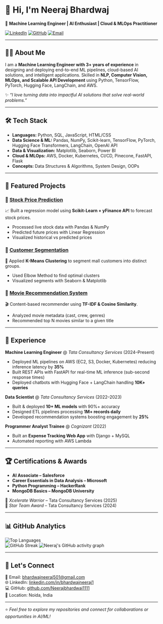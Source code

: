 # 👋 Hi, I'm Neeraj Bhardwaj  

🚀 **Machine Learning Engineer | AI Enthusiast | Cloud & MLOps Practitioner**  

[![LinkedIn](https://img.shields.io/badge/LinkedIn-blue?logo=linkedin&logoColor=white)](https://linkedin.com/in/bhardwajneeraj1)
[![GitHub](https://img.shields.io/badge/GitHub-000?logo=github&logoColor=white)](https://github.com/Neerajbhardwaj1111)
[![Email](https://img.shields.io/badge/Email-red?logo=gmail&logoColor=white)](mailto:bhardwajneeraj501@gmail.com)

---

## 🧑‍💻 About Me
I am a **Machine Learning Engineer with 3+ years of experience** in designing and deploying end-to-end ML pipelines, cloud-based AI solutions, and intelligent applications. Skilled in **NLP, Computer Vision, MLOps, and Scalable API Development** using Python, TensorFlow, PyTorch, Hugging Face, LangChain, and AWS.  

✨ *“I love turning data into impactful AI solutions that solve real-world problems.”*

---

## 🛠️ Tech Stack
- **Languages:** Python, SQL, JavaScript, HTML/CSS  
- **Data Science & ML:** Pandas, NumPy, Scikit-learn, TensorFlow, PyTorch, Hugging Face Transformers, LangChain, OpenAI API  
- **Data & Visualization:** Matplotlib, Seaborn, Power BI  
- **Cloud & MLOps:** AWS, Docker, Kubernetes, CI/CD, Pinecone, FastAPI, Flask  
- **Concepts:** Data Structures & Algorithms, System Design, OOPs  

---

## 📌 Featured Projects  

### 🔹 [Stock Price Prediction](https://github.com/Neerajbhardwaj1111/Python-ML-Projects/tree/main/Project_12_Stock_Price_Prediction)
📈 Built a regression model using **Scikit-Learn + yFinance API** to forecast stock prices.  
- Processed live stock data with Pandas & NumPy  
- Predicted future prices with Linear Regression  
- Visualized historical vs predicted prices  

### 🔹 [Customer Segmentation](https://github.com/Neerajbhardwaj1111/Python-ML-Projects/tree/main/Project_18_Customer_Segmentation)
👥 Applied **K-Means Clustering** to segment mall customers into distinct groups.  
- Used Elbow Method to find optimal clusters  
- Visualized segments with Seaborn & Matplotlib  

### 🔹 [Movie Recommendation System](https://github.com/Neerajbhardwaj1111/Python-ML-Projects/tree/main/Project_19_Movie_Recommendation_System)
🎬 Content-based recommender using **TF-IDF & Cosine Similarity**.  
- Analyzed movie metadata (cast, crew, genres)  
- Recommended top N movies similar to a given title  

---

## 💼 Experience
**Machine Learning Engineer** @ *Tata Consultancy Services* (2024–Present)  
- Deployed ML pipelines on AWS (EC2, S3, Docker, Kubernetes) reducing inference latency by **35%**  
- Built REST APIs with FastAPI for real-time ML inference (sub-second response times)  
- Deployed chatbots with Hugging Face + LangChain handling **10K+ queries**  

**Data Scientist** @ *Tata Consultancy Services* (2022–2023)  
- Built & deployed **10+ ML models** with 90%+ accuracy  
- Designed ETL pipelines processing **1M+ records daily**  
- Developed recommendation systems boosting engagement by **25%**  

**Programmer Analyst Trainee** @ *Cognizant* (2022)  
- Built an **Expense Tracking Web App** with Django + MySQL  
- Automated reporting with AWS Lambda  

---

## 🏆 Certifications & Awards
- **AI Associate – Salesforce**  
- **Career Essentials in Data Analysis – Microsoft**  
- **Python Programming – HackerRank**  
- **MongoDB Basics – MongoDB University**  

🏅 *Xcelerate Warrior* – Tata Consultancy Services (2025)  
🏅 *Star Team Award* – Tata Consultancy Services (2024)  

---

## 📊 GitHub Analytics
![Top Languages](https://github-readme-stats.vercel.app/api/top-langs/?username=Neerajbhardwaj1111&layout=compact&theme=radical)  
![GitHub Streak](https://streak-stats.demolab.com?user=Neerajbhardwaj1111&theme=radical)
![Neeraj's GitHub activity graph](https://github-readme-activity-graph.vercel.app/graph?username=Neerajbhardwaj1111&theme=radical)

  

---

## 🤝 Let's Connect
📩 Email: [bhardwajneeraj501@gmail.com](mailto:bhardwajneeraj501@gmail.com)  
🌐 LinkedIn: [linkedin.com/in/bhardwajneeraj1](https://linkedin.com/in/bhardwajneeraj1)  
💻 GitHub: [github.com/Neerajbhardwaj1111](https://github.com/Neerajbhardwaj1111)  
📍 Location: Noida, India  

---
⭐️ *Feel free to explore my repositories and connect for collaborations or opportunities in AI/ML!*  
